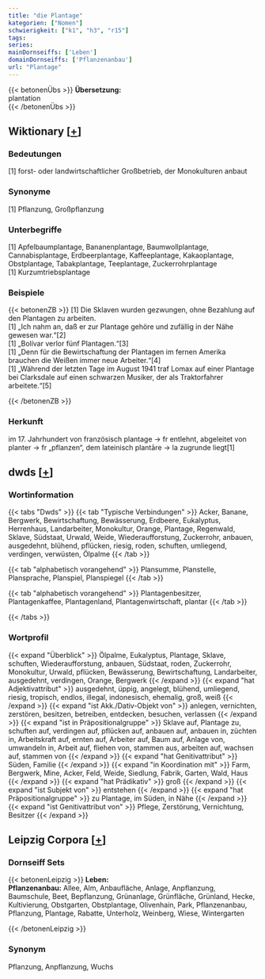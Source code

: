 ```yaml
---
title: "die Plantage"
kategorien: ["Nomen"]
schwierigkeit: ["k1", "h3", "r15"]
tags:
series:
mainDornseiffs: ['Leben']
domainDornseiffs: ['Pflanzenanbau']
url: "Plantage"
---
```


{{< betonenÜbs >}}
**Übersetzung:**  
plantation  
{{< /betonenÜbs >}}

## Wiktionary [[+](https://de.wiktionary.org/wiki/Plantage)]

### Bedeutungen
[1] forst- oder landwirtschaftlicher Großbetrieb, der Monokulturen anbaut  

### Synonyme
[1] Pflanzung, Großpflanzung  

### Unterbegriffe
[1] Apfelbaumplantage, Bananenplantage, Baumwollplantage, Cannabisplantage, Erdbeerplantage, Kaffeeplantage, Kakaoplantage, Obstplantage, Tabakplantage, Teeplantage, Zuckerrohrplantage  
[1] Kurzumtriebsplantage  

### Beispiele
{{< betonenZB >}}
[1] Die Sklaven wurden gezwungen, ohne Bezahlung auf den Plantagen zu arbeiten.  
[1] „Ich nahm an, daß er zur Plantage gehöre und zufällig in der Nähe gewesen war.“[2]  
[1] „Bolívar verlor fünf Plantagen.“[3]  
[1] „Denn für die Bewirtschaftung der Plantagen im fernen Amerika brauchen die Weißen immer neue Arbeiter.“[4]  
[1] „Während der letzten Tage im August 1941 traf Lomax auf einer Plantage bei Clarksdale auf einen schwarzen Musiker, der als Traktorfahrer arbeitete.“[5]  

{{< /betonenZB >}}
### Herkunft
im 17. Jahrhundert von französisch plantage → fr entlehnt, abgeleitet von planter → fr „pflanzen“, dem lateinisch plantāre → la zugrunde liegt[1]  



## dwds [[+](https://www.dwds.de/wb/Plantage)]

### Wortinformation
{{< tabs "Dwds" >}}
{{< tab "Typische Verbindungen" >}}
Acker, Banane, Bergwerk, Bewirtschaftung, Bewässerung, Erdbeere, Eukalyptus, Herrenhaus, Landarbeiter, Monokultur, Orange, Plantage, Regenwald, Sklave, Südstaat, Urwald, Weide, Wiederaufforstung, Zuckerrohr, anbauen, ausgedehnt, blühend, pflücken, riesig, roden, schuften, umliegend, verdingen, verwüsten, Ölpalme
{{< /tab >}}

{{< tab "alphabetisch vorangehend" >}}
Plansumme, Planstelle, Plansprache, Planspiel, Planspiegel
{{< /tab >}}

{{< tab "alphabetisch vorangehend" >}}
Plantagenbesitzer, Plantagenkaffee, Plantagenland, Plantagenwirtschaft, plantar
{{< /tab >}}

{{< /tabs >}}

### Wortprofil
{{< expand "Überblick" >}} Ölpalme, Eukalyptus, Plantage, Sklave, schuften, Wiederaufforstung, anbauen, Südstaat, roden, Zuckerrohr, Monokultur, Urwald, pflücken, Bewässerung, Bewirtschaftung, Landarbeiter, ausgedehnt, verdingen, Orange, Bergwerk {{< /expand >}}
{{< expand "hat Adjektivattribut" >}} ausgedehnt, üppig, angelegt, blühend, umliegend, riesig, tropisch, endlos, illegal, indonesisch, ehemalig, groß, weiß {{< /expand >}}
{{< expand "ist Akk./Dativ-Objekt von" >}} anlegen, vernichten, zerstören, besitzen, betreiben, entdecken, besuchen, verlassen {{< /expand >}}
{{< expand "ist in Präpositionalgruppe" >}} Sklave auf, Plantage zu, schuften auf, verdingen auf, pflücken auf, anbauen auf, anbauen in, züchten in, Arbeitskraft auf, ernten auf, Arbeiter auf, Baum auf, Anlage von, umwandeln in, Arbeit auf, fliehen von, stammen aus, arbeiten auf, wachsen auf, stammen von {{< /expand >}}
{{< expand "hat Genitivattribut" >}} Süden, Familie {{< /expand >}}
{{< expand "in Koordination mit" >}} Farm, Bergwerk, Mine, Acker, Feld, Weide, Siedlung, Fabrik, Garten, Wald, Haus {{< /expand >}}
{{< expand "hat Prädikativ" >}} groß {{< /expand >}}
{{< expand "ist Subjekt von" >}} entstehen {{< /expand >}}
{{< expand "hat Präpositionalgruppe" >}} zu Plantage, im Süden, in Nähe {{< /expand >}}
{{< expand "ist Genitivattribut von" >}} Pflege, Zerstörung, Vernichtung, Besitzer {{< /expand >}}

## Leipzig Corpora [[+](https://corpora.uni-leipzig.de/en/res?word=Plantage&corpusId=deu_newscrawl-public_2018)]

### Dornseiff Sets
{{< betonenLeipzig >}}
**Leben:**  
**Pflanzenanbau:** Allee, Alm, Anbaufläche, Anlage, Anpflanzung, Baumschule, Beet, Bepflanzung, Grünanlage, Grünfläche, Grünland, Hecke, Kultivierung, Obstgarten, Obstplantage, Olivenhain, Park, Pflanzenanbau, Pflanzung, Plantage, Rabatte, Unterholz, Weinberg, Wiese, Wintergarten  

{{< /betonenLeipzig >}}

### Synonym
Pflanzung, Anpflanzung, Wuchs

